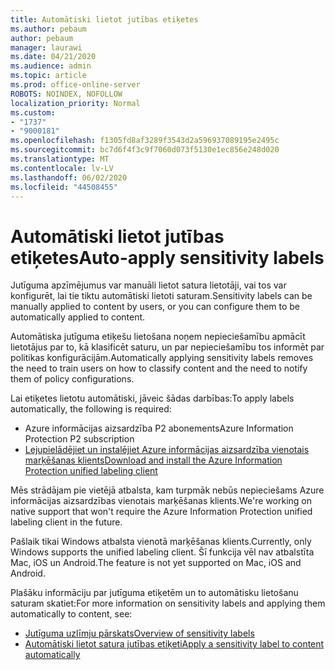 ```yaml
---
title: Automātiski lietot jutības etiķetes
ms.author: pebaum
author: pebaum
manager: laurawi
ms.date: 04/21/2020
ms.audience: admin
ms.topic: article
ms.prod: office-online-server
ROBOTS: NOINDEX, NOFOLLOW
localization_priority: Normal
ms.custom:
- "1737"
- "9000181"
ms.openlocfilehash: f1305fd8af3289f3543d2a596937089195e2495c
ms.sourcegitcommit: bc7d6f4f3c9f7060d073f5130e1ec856e248d020
ms.translationtype: MT
ms.contentlocale: lv-LV
ms.lasthandoff: 06/02/2020
ms.locfileid: "44508455"
---
```

# <a name="auto-apply-sensitivity-labels"></a><span data-ttu-id="0834b-102">Automātiski lietot jutības etiķetes</span><span class="sxs-lookup"><span data-stu-id="0834b-102">Auto-apply sensitivity labels</span></span>

<span data-ttu-id="0834b-103">Jutīguma apzīmējumus var manuāli lietot satura lietotāji, vai tos var konfigurēt, lai tie tiktu automātiski lietoti saturam.</span><span class="sxs-lookup"><span data-stu-id="0834b-103">Sensitivity labels can be manually applied to content by users, or you can configure them to be automatically applied to content.</span></span>

<span data-ttu-id="0834b-104">Automātiska jutīguma etiķešu lietošana noņem nepieciešamību apmācīt lietotājus par to, kā klasificēt saturu, un par nepieciešamību tos informēt par politikas konfigurācijām.</span><span class="sxs-lookup"><span data-stu-id="0834b-104">Automatically applying sensitivity labels removes the need to train users on how to classify content and the need to notify them of policy configurations.</span></span>

<span data-ttu-id="0834b-105">Lai etiķetes lietotu automātiski, jāveic šādas darbības:</span><span class="sxs-lookup"><span data-stu-id="0834b-105">To apply labels automatically, the following is required:</span></span>

- <span data-ttu-id="0834b-106">Azure informācijas aizsardzība P2 abonements</span><span class="sxs-lookup"><span data-stu-id="0834b-106">Azure Information Protection P2 subscription</span></span>
- [<span data-ttu-id="0834b-107">Lejupielādējiet un instalējiet Azure informācijas aizsardzība vienotais marķēšanas klients</span><span class="sxs-lookup"><span data-stu-id="0834b-107">Download and install the Azure Information Protection unified labeling client</span></span>](https://docs.microsoft.com/azure/information-protection/rms-client/install-unifiedlabelingclient-app)

<span data-ttu-id="0834b-108">Mēs strādājam pie vietējā atbalsta, kam turpmāk nebūs nepieciešams Azure informācijas aizsardzības vienotais marķēšanas klients.</span><span class="sxs-lookup"><span data-stu-id="0834b-108">We're working on native support that won't require the Azure Information Protection unified labeling client in the future.</span></span>

<span data-ttu-id="0834b-109">Pašlaik tikai Windows atbalsta vienotā marķēšanas klients.</span><span class="sxs-lookup"><span data-stu-id="0834b-109">Currently, only Windows supports the unified labeling client.</span></span>  <span data-ttu-id="0834b-110">Šī funkcija vēl nav atbalstīta Mac, iOS un Android.</span><span class="sxs-lookup"><span data-stu-id="0834b-110">The feature is not yet supported on Mac, iOS and Android.</span></span>

<span data-ttu-id="0834b-111">Plašāku informāciju par jutīguma etiķetēm un to automātisku lietošanu saturam skatiet:</span><span class="sxs-lookup"><span data-stu-id="0834b-111">For more information on sensitivity labels and applying them automatically to content,  see:</span></span>

- [<span data-ttu-id="0834b-112">Jutīguma uzlīmju pārskats</span><span class="sxs-lookup"><span data-stu-id="0834b-112">Overview of sensitivity labels</span></span>](https://docs.microsoft.com/microsoft-365/compliance/sensitivity-labels)
- [<span data-ttu-id="0834b-113">Automātiski lietot satura jutības etiķeti</span><span class="sxs-lookup"><span data-stu-id="0834b-113">Apply a sensitivity label to content automatically</span></span>](https://docs.microsoft.com/office365/securitycompliance/apply_sensitivity_label_automatically)